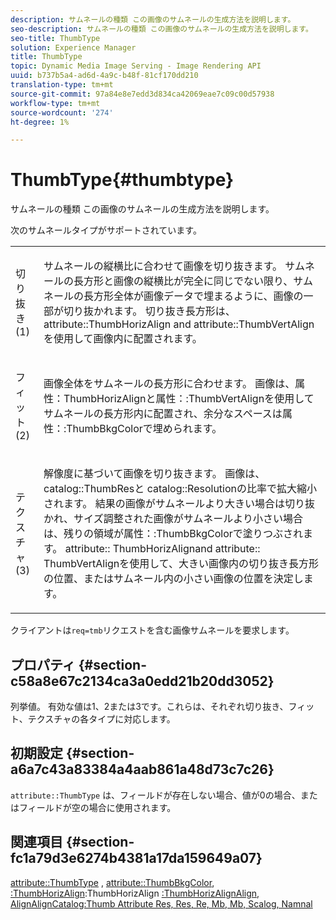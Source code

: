 ```yaml
---
description: サムネールの種類 この画像のサムネールの生成方法を説明します。
seo-description: サムネールの種類 この画像のサムネールの生成方法を説明します。
seo-title: ThumbType
solution: Experience Manager
title: ThumbType
topic: Dynamic Media Image Serving - Image Rendering API
uuid: b737b5a4-ad6d-4a9c-b48f-81cf170dd210
translation-type: tm+mt
source-git-commit: 97a84e8e7edd3d834ca42069eae7c09c00d57938
workflow-type: tm+mt
source-wordcount: '274'
ht-degree: 1%

---
```



# ThumbType{#thumbtype}

サムネールの種類 この画像のサムネールの生成方法を説明します。

次のサムネールタイプがサポートされています。

<table id="simpletable_874E4190A1DC4FB0AE1B2E3734746527"> 
 <tr class="strow"> 
  <td class="stentry"> <p>切り抜き(1) </p></td> 
  <td class="stentry"> <p>サムネールの縦横比に合わせて画像を切り抜きます。 サムネールの長方形と画像の縦横比が完全に同じでない限り、サムネールの長方形全体が画像データで埋まるように、画像の一部が切り抜かれます。 切り抜き長方形は、<span class="codeph"> attribute::ThumbHorizAlign</span> and <span class="codeph"> attribute::ThumbVertAlign</span>を使用して画像内に配置されます。 </p></td> 
 </tr> 
 <tr class="strow"> 
  <td class="stentry"> <p>フィット(2) </p></td> 
  <td class="stentry"> <p>画像全体をサムネールの長方形に合わせます。 画像は、<span class="codeph">属性：ThumbHorizAlign</span>と<span class="codeph">属性：:ThumbVertAlign</span>を使用してサムネールの長方形内に配置され、余分なスペースは<span class="codeph">属性：:ThumbBkgColor</span>で埋められます。 </p></td> 
 </tr> 
 <tr class="strow"> 
  <td class="stentry"> <p>テクスチャ(3) </p></td> 
  <td class="stentry"> <p>解像度に基づいて画像を切り抜きます。 画像は、<span class="codeph"> catalog::ThumbRes</span>と<span class="codeph"> catalog::Resolution</span>の比率で拡大縮小されます。 結果の画像がサムネールより大きい場合は切り抜かれ、サイズ調整された画像がサムネールより小さい場合は、残りの領域が<span class="codeph">属性：:ThumbBkgColor</span>で塗りつぶされます。 <span class="codeph"> attribute::</span> ThumbHorizAlignand  <span class="codeph"> attribute::</span> ThumbVertAlignを使用して、大きい画像内の切り抜き長方形の位置、またはサムネール内の小さい画像の位置を決定します。 </p></td> 
 </tr> 
</table>

クライアントは`req=tmb`リクエストを含む画像サムネールを要求します。

## プロパティ {#section-c58a8e67c2134ca3a0edd21b20dd3052}

列挙値。 有効な値は1、2または3です。これらは、それぞれ切り抜き、フィット、テクスチャの各タイプに対応します。

## 初期設定 {#section-a6a7c43a83384a4aab861a48d73c7c26}

`attribute::ThumbType` は、フィールドが存在しない場合、値が0の場合、またはフィールドが空の場合に使用されます。

## 関連項目 {#section-fc1a79d3e6274b4381a17da159649a07}

[attribute::ThumbType](../../../../../../is-api/image-catalog/image-serving-api-ref/c-image-catalog-reference/c-attributes-reference/r-thumbtype.md#reference-329e9dbf3e5f49548d1eb61915b538f5) ,  [attribute::ThumbBkgColor](../../../../../../is-api/image-catalog/image-serving-api-ref/c-image-catalog-reference/c-attributes-reference/r-thumbbkgcolor.md#reference-8e38088e79a54446a9106d0b93c9b31e),  [:ThumbHorizAlign](../../../../../../is-api/image-catalog/image-serving-api-ref/c-image-catalog-reference/c-attributes-reference/r-thumbhorizalign.md#reference-0ae8b88669df4769a9053b22aca33691):ThumbHorizAlign [](../../../../../../is-api/image-catalog/image-serving-api-ref/c-image-catalog-reference/c-attributes-reference/r-thumbvertalign.md#reference-d47c6b34588c4855b04ad134e472f04f) [](../../../../../../is-api/image-catalog/image-serving-api-ref/c-image-catalog-reference/c-image-svg-data-reference/c-image-data-reference/r-thumbres-cat.md#reference-eedb9991397347c3bed5bd0a785c4c69) [](../../../../../../is-api/image-catalog/image-serving-api-ref/c-image-catalog-reference/c-image-svg-data-reference/c-image-data-reference/r-resolution-cat.md#reference-de489f5f36b64bd0831749546f8728e1) [](../../../../../../is-api/http-ref/image-serving-api-ref/c-http-protocol-reference/c-command-reference/r-req/r-req.md#reference-907cdb4a97034db7ad94695f25552e76) [:ThumbHorizAlignAlign, AlignAlignCatalog:Thumb Attribute Res, Res, Re, Mb, Mb, Scalog, Namnal](../../../../../../is-api/http-ref/image-serving-api-ref/c-http-protocol-reference/c-notes-on-server-behavior/r-thumbnail-scaling.md#reference-0f71817f721d4913b34816758d69b07f)
